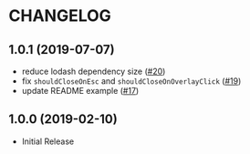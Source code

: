 # CHANGELOG

## 1.0.1 (2019-07-07)

- reduce lodash dependency size ([#20](https://github.com/lsirivong/gatsby-plugin-modal-routing/pull/20))
- fix `shouldCloseOnEsc` and `shouldCloseOnOverlayClick` ([#19](https://github.com/lsirivong/gatsby-plugin-modal-routing/pull/19))
- update README example ([#17](https://github.com/lsirivong/gatsby-plugin-modal-routing/pull/17))

## 1.0.0 (2019-02-10)

- Initial Release
